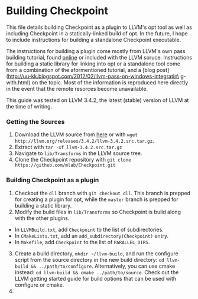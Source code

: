 # Building Checkpoint #

This file details building Checkpoint as a plugin to LLVM's opt tool as well as
including Checkpoint in a statically-linked build of opt. In the future, I hope
to include instructions for building a standalone Checkpoint executable.

The instructions for building a plugin come mostly from LLVM's own pass building
tutorial, found [online](llvm.org/docs/WritingAnLLVMPass.html) or included with
the LLVM soruce. Instructions for building a static library for linking into opt
or a standalone tool come from a combination of the aformentioned tutorial, and
a [blog post](http://uu-kk.blogspot.com/2012/02/llvm-pass-on-windows-integratin\
g-with.html) on the topic. Most of the information is reproduced here directly
in the event that the remote resorces become unavailable.

This guide was tested on LLVM 3.4.2, the latest (stable) version of LLVM at the
time of writing.

### Getting the Sources ###

1. Download the LLVM source from [here](llvm.org/releases/download.html) or with
`wget http://llvm.org/releases/3.4.2/llvm-3.4.2.src.tar.gz`.
2. Extract with `tar -xf llvm-3.4.2.src.tar.gz`
3. Navigate to `lib/Transforms` in the LLVM source tree.
4. Clone the Checkpoint repository with
`git clone https://github.com/mlab/Checkpoint.git`

### Building Checkpoint as a plugin ###

1. Checkout the `dll` branch with `git checkout dll`. This branch is prepped
for creating a plugin for opt, while the `master` branch is prepped for building
a static library.
2. Modify the build files in `lib/Transforms` so Checkpoint is build along with
the other plugins.
  * In `LLVMBuild.txt`, add `Checkpoint` to the list of subdirectories.
  * In `CMakeLists.txt`, add an `add_subdirectory(Checkpoint)` entry.
  * In `Makefile`, add `Checkpoint` to the list of `PARALLEL_DIRS`.
3. Create a build directory, `mkdir ~/llvm-build`, and run the configure script
from the source directory in the new build directory:
`cd llvm-build && ../path/to/configure`.  Alternatively, you can use cmake
instead: `cd llvm-build && cmake ../path/to/source`. Check out the LLVM getting
started guide for build options that can be used with configure or cmake.
4. 
